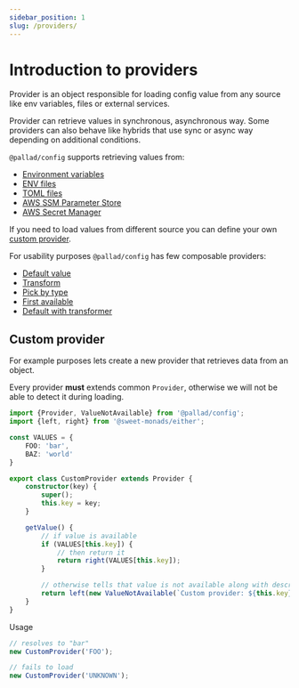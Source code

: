 ```yaml
---
sidebar_position: 1 
slug: /providers/
---
```


# Introduction to providers

Provider is an object responsible for loading config value from any source like env variables, files or external
services.

Provider can retrieve values in synchronous, asynchronous way. 
Some providers can also behave like hybrids that use sync or async way depending on additional conditions.

`@pallad/config` supports retrieving values from:

- [Environment variables](./environment-variables)
- [ENV files](./envfile)
- [TOML files](./toml)
- [AWS SSM Parameter Store](./aws-ssm)
- [AWS Secret Manager](./aws-secret-manager)

If you need to load values from different source you can define your own [custom provider](#custom-provider).

For usability purposes `@pallad/config` has few composable providers:

* [Default value](./composition#default)
* [Transform](./composition#transform)
* [Pick by type](./pick-by-type)
* [First available](./composition#first-available)
* [Default with transformer](./composition#default-with-transformer)

## Custom provider

For example purposes lets create a new provider that retrieves data from an object.

Every provider **must** extends common `Provider`, otherwise we will not be able to detect it during loading.

```ts
import {Provider, ValueNotAvailable} from '@pallad/config';
import {left, right} from '@sweet-monads/either';

const VALUES = {
    FOO: 'bar',
    BAZ: 'world'
}

export class CustomProvider extends Provider {
    constructor(key) {
        super();
        this.key = key;
    }

    getValue() {
        // if value is available
        if (VALUES[this.key]) {
            // then return it
            return right(VALUES[this.key]);
        }

        // otherwise tells that value is not available along with description
        return left(new ValueNotAvailable(`Custom provider: ${this.key}`));
    }
}
```

Usage
```ts
// resolves to "bar"
new CustomProvider('FOO');

// fails to load
new CustomProvider('UNKNOWN');
```
